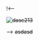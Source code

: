 !<--

~~![dasc213](https://github.com/fdaxcasdasdss/fasdasdasd/assets/152296275/148fe0ff-1da6-43a9-9a92-4fee1e354083)~~

-->
~~asdasd~~



<!-- <a href="https://github.com/angular/angular-ja/graphs/contributors">
  <img src="https://contrib.rocks/image?repo=angular/angular-ja" />
</a> -->
